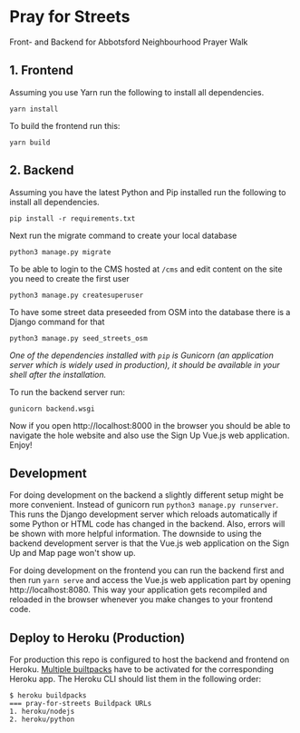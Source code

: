 # Pray for Streets

Front- and Backend for Abbotsford Neighbourhood Prayer Walk

## 1. Frontend
Assuming you use Yarn run the following to install all dependencies.
```shell
yarn install
```
To build the frontend run this:
```shell
yarn build
```

## 2. Backend
Assuming you have the latest Python and Pip installed run the following 
to install all dependencies.
```shell
pip install -r requirements.txt
```

Next run the migrate command to create your local database
```shell
python3 manage.py migrate
```

To be able to login to the CMS hosted at `/cms` and edit content on the site you need to create the first user
```shell
python3 manage.py createsuperuser
```

To have some street data preseeded from OSM into the database there is a Django command for that
```shell
python3 manage.py seed_streets_osm
```

_One of the dependencies installed with `pip` is Gunicorn (an application server which is widely used
in production), it should be available in your shell after the installation._

To run the backend server run:
```shell
gunicorn backend.wsgi
```
Now if you open http://localhost:8000 in the browser you should be able 
to navigate the hole website and also use the Sign Up Vue.js 
web application. Enjoy!


## Development
For doing development on the backend a slightly different setup might be more
convenient. Instead of gunicorn run `python3 manage.py runserver`. This runs
the Django development server which reloads automatically if 
some Python or HTML code has changed in the backend. Also, errors will be
shown with more helpful information. The downside to using the backend 
development server is that the Vue.js web application on the Sign Up and
Map page won't show up.

For doing development on the frontend you can run the backend first and then
run `yarn serve` and access the Vue.js web application part by opening
http://localhost:8080. This way your application gets recompiled and reloaded
in the browser whenever you make changes to your frontend code.

## Deploy to Heroku (Production)
For production this repo is configured to host the backend and frontend 
on Heroku. [Multiple builtpacks](https://devcenter.heroku.com/articles/using-multiple-buildpacks-for-an-app) 
have to be activated for the corresponding Heroku app. The Heroku CLI should 
list them in the following order:
```shell
$ heroku buildpacks
=== pray-for-streets Buildpack URLs
1. heroku/nodejs
2. heroku/python
```
